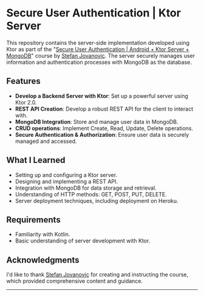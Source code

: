# Secure User Authentication | Ktor Server

This repository contains the server-side implementation developed using Ktor as part of the "[Secure User Authentication | Android + Ktor Server + MongoDB](https://www.udemy.com/course/secure-user-authentication-android-ktor-server-mongodb/)" course by [Stefan Jovanovic](https://www.udemy.com/user/432ccf97-0b71-49ed-bb6f-2fe606116148/). The server securely manages user information and authentication processes with MongoDB as the database.

## Features

- **Develop a Backend Server with Ktor**: Set up a powerful server using Ktor 2.0.
- **REST API Creation**: Develop a robust REST API for the client to interact with.
- **MongoDB Integration**: Store and manage user data in MongoDB.
- **CRUD operations**: Implement Create, Read, Update, Delete operations.
- **Secure Authentication & Authorization**: Ensure user data is securely managed and accessed.

## What I Learned

- Setting up and configuring a Ktor server.
- Designing and implementing a REST API.
- Integration with MongoDB for data storage and retrieval.
- Understanding of HTTP methods: GET, POST, PUT, DELETE.
- Server deployment techniques, including deployment on Heroku.

## Requirements

- Familiarity with Kotlin.
- Basic understanding of server development with Ktor.

## Acknowledgments

I'd like to thank [Stefan Jovanovic](https://www.udemy.com/user/432ccf97-0b71-49ed-bb6f-2fe606116148/) for creating and instructing the course, which provided comprehensive content and guidance.

---

